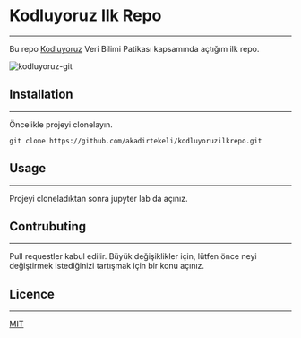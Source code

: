 # Kodluyoruz Ilk Repo
-----------------------------------------
Bu repo [Kodluyoruz](https://www.kodluyoruz.org) Veri Bilimi Patikası kapsamında açtığım ilk repo.

![kodluyoruz-git](https://user-images.githubusercontent.com/65442627/137142384-eba9d09c-5b45-4bcf-b063-53397cf23f7d.png)

## Installation
------------------------------------------

Öncelikle projeyi clonelayın.

```
git clone https://github.com/akadirtekeli/kodluyoruzilkrepo.git

```

## Usage
------------------------------------

Projeyi cloneladıktan sonra jupyter lab da açınız.

## Contrubuting
----------------------------------------------------

Pull requestler kabul edilir. Büyük değişiklikler için, lütfen önce neyi değiştirmek istediğinizi tartışmak için bir konu açınız.

## Licence
-------------------------------------

[MIT](https://choosealicense.com/licenses/mit/)